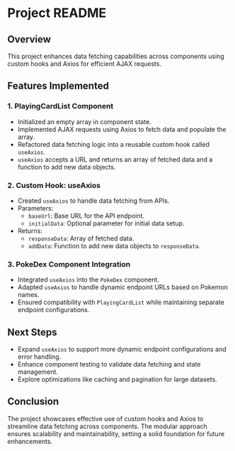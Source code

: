 # Project README

## Overview

This project enhances data fetching capabilities across components using custom hooks and Axios for efficient AJAX requests.

## Features Implemented

### 1. **PlayingCardList Component**

- Initialized an empty array in component state.
- Implemented AJAX requests using Axios to fetch data and populate the array.
- Refactored data fetching logic into a reusable custom hook called `useAxios`.
- `useAxios` accepts a URL and returns an array of fetched data and a function to add new data objects.

### 2. **Custom Hook: useAxios**

- Created `useAxios` to handle data fetching from APIs.
- Parameters:
  - `baseUrl`: Base URL for the API endpoint.
  - `initialData`: Optional parameter for initial data setup.
- Returns:
  - `responseData`: Array of fetched data.
  - `addData`: Function to add new data objects to `responseData`.

### 3. **PokeDex Component Integration**

- Integrated `useAxios` into the `PokeDex` component.
- Adapted `useAxios` to handle dynamic endpoint URLs based on Pokemon names.
- Ensured compatibility with `PlayingCardList` while maintaining separate endpoint configurations.

## Next Steps

- Expand `useAxios` to support more dynamic endpoint configurations and error handling.
- Enhance component testing to validate data fetching and state management.
- Explore optimizations like caching and pagination for large datasets.

## Conclusion

The project showcases effective use of custom hooks and Axios to streamline data fetching across components. The modular approach ensures scalability and maintainability, setting a solid foundation for future enhancements.


